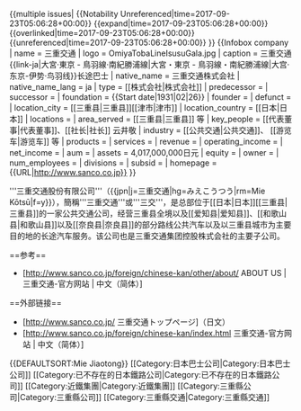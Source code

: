 {{multiple issues|
{{Notability Unreferenced|time=2017-09-23T05:06:28+00:00}}
{{expand|time=2017-09-23T05:06:28+00:00}}
{{overlinked|time=2017-09-23T05:06:28+00:00}}
{{unreferenced|time=2017-09-23T05:06:28+00:00}}
}}
{{Infobox company
| name             = 三重交通
| logo             = OmiyaTobaLineIsusuGala.jpg
| caption          = 三重交通{{link-ja|大宮·東京 - 鳥羽線·南紀勝浦線|大宮・東京 - 鳥羽線・南紀勝浦線|大宫·东京-伊势·鸟羽线}}长途巴士
| native_name      = 三重交通株式会社
| native_name_lang = ja
| type             = [[株式会社|株式会社]]
| predecessor      = 
| successor        = 
| foundation       = {{Start date|1931|02|26}}
| founder          = 
| defunct          = 
| location_city    = [[三重县|三重县]][[津市|津市]]
| location_country = [[日本|日本]]
| locations        = 
| area_served      = [[三重县|三重县]] 等
| key_people       = [[代表董事|代表董事]]、[[社长|社长]] 云井敬
| industry         = [[公共交通|公共交通]]、 [[游览车|游览车]] 等
| products         = 
| services         = 
| revenue          = 
| operating_income = 
| net_income       = 
| aum              = 
| assets           = 4,017,000,000日元
| equity           = 
| owner            = 
| num_employees    = 
| divisions        = 
| subsid           = 
| homepage         = {{URL|http://www.sanco.co.jp}}
}}

'''三重交通股份有限公司'''（{{jpn|j=三重交通|hg=みえこうつう|rm=Mie Kōtsū|f=y}}），簡稱'''三重交通'''或'''三交'''，是总部位于[[日本|日本]][[三重县|三重县]]的一家公共交通公司，经营三重县全境以及[[爱知县|爱知县]]、[[和歌山县|和歌山县]]以及[[奈良县|奈良县]]的部分路线公共汽车以及以三重县城市为主要目的地的长途汽车服务。该公司也是三重交通集团控股株式会社的主要子公司。

==参考==
* [http://www.sanco.co.jp/foreign/chinese-kan/other/about/ ABOUT US | 三重交通-官方网站 | 中文（简体）]

==外部链接==
* [http://www.sanco.co.jp/ 三重交通トップページ]（日文）
* [http://www.sanco.co.jp/foreign/chinese-kan/index.html 三重交通-官方网站 | 中文（简体）]

{{DEFAULTSORT:Mie Jiaotong}}
[[Category:日本巴士公司|Category:日本巴士公司]]
[[Category:已不存在的日本鐵路公司|Category:已不存在的日本鐵路公司]]
[[Category:近鐵集團|Category:近鐵集團]]
[[Category:三重縣公司|Category:三重縣公司]]
[[Category:三重縣交通|Category:三重縣交通]]